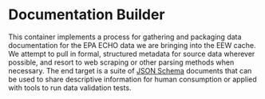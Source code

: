 # Documentation Builder

This container implements a process for gathering and packaging data documentation for the EPA ECHO data we are bringing into the EEW cache. We attempt to pull in formal, structured metadata for source data wherever possible, and resort to web scraping or other parsing methods when necessary. The end target is a suite of [JSON Schema](https://json-schema.org) documents that can be used to share descriptive information for human consumption or applied with tools to run data validation tests.